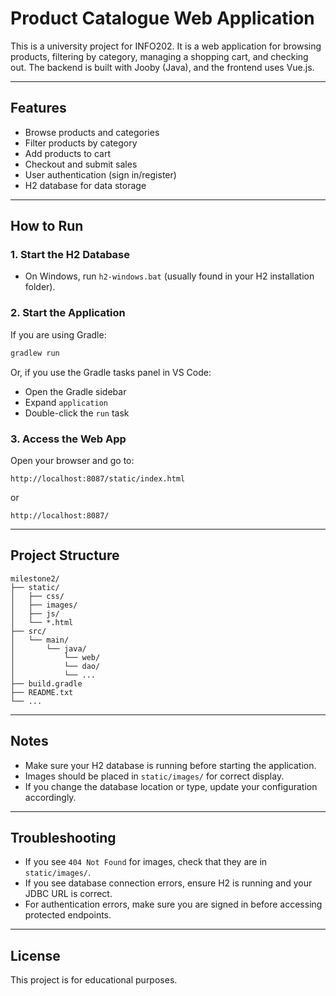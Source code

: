 # Product Catalogue Web Application

This is a university project for INFO202. It is a web application for browsing products, filtering by category, managing a shopping cart, and checking out. The backend is built with Jooby (Java), and the frontend uses Vue.js.

---

## Features

- Browse products and categories
- Filter products by category
- Add products to cart
- Checkout and submit sales
- User authentication (sign in/register)
- H2 database for data storage

---

## How to Run

### 1. **Start the H2 Database**

- On Windows, run `h2-windows.bat` (usually found in your H2 installation folder).

### 2. **Start the Application**

If you are using Gradle:
```sh
gradlew run
```
Or, if you use the Gradle tasks panel in VS Code:
- Open the Gradle sidebar
- Expand `application`
- Double-click the `run` task

### 3. **Access the Web App**

Open your browser and go to:
```
http://localhost:8087/static/index.html
```
or
```
http://localhost:8087/
```

---

## Project Structure

```
milestone2/
├── static/
│   ├── css/
│   ├── images/
│   ├── js/
│   └── *.html
├── src/
│   └── main/
│       └── java/
│           └── web/
│           └── dao/
│           └── ...
├── build.gradle
├── README.txt
└── ...
```

---

## Notes

- Make sure your H2 database is running before starting the application.
- Images should be placed in `static/images/` for correct display.
- If you change the database location or type, update your configuration accordingly.

---


## Troubleshooting

- If you see `404 Not Found` for images, check that they are in `static/images/`.
- If you see database connection errors, ensure H2 is running and your JDBC URL is correct.
- For authentication errors, make sure you are signed in before accessing protected endpoints.

---

## License

This project is for educational purposes.
